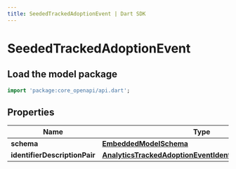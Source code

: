 ```yaml
---
title: SeededTrackedAdoptionEvent | Dart SDK
---
```


# SeededTrackedAdoptionEvent

## Load the model package
```dart
import 'package:core_openapi/api.dart';
```

## Properties
Name | Type | Description | Notes
------------ | ------------- | ------------- | -------------
**schema** | [**EmbeddedModelSchema**](EmbeddedModelSchema) |  | [optional] 
**identifierDescriptionPair** | [**AnalyticsTrackedAdoptionEventIdentifierDescriptionPairs**](AnalyticsTrackedAdoptionEventIdentifierDescriptionPairs) |  | [optional] 




